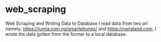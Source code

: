 # web_scraping
Web Scraping and Writing Data to Database
I read data from two url namely; https://jumia.com.ng/smartphones/ and https://nairaland.com, I wrote the data gotten from the former to a local database.

